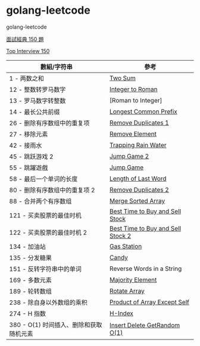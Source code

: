 # golang-leetcode
golang-leetcode

[面試經典 150 題](https://leetcode.cn/studyplan/top-interview-150/)

[Top Interview 150](https://leetcode.com/studyplan/top-interview-150/)


| 數組/字符串                             | 參考                                                                                                                                                                   |
| --------------------------------------- | ---------------------------------------------------------------------------------------------------------------------------------------------------------------------- |
| 1 - 两数之和                            | [Two Sum](https://books.halfrost.com/leetcode/ChapterFour/0001~0099/0001.Two-Sum/)                                                                                     |
| 12 - 整数转罗马数字                     | [Integer to Roman](https://www.bilibili.com/video/BV1Bk4y1y7YN/?spm_id_from=333.337.search-card.all.click&vd_source=7d74b80bae6074ef0a159bd1d64cf179)                  |  |
| 13 - 罗马数字转整数                     | [Roman to Integer]                                                                                                                                                     |
| 14 - 最长公共前缀                       | [Longest Common Prefix](https://www.bilibili.com/video/BV1MF411L7Md/?spm_id_from=333.337.search-card.all.click&vd_source=7d74b80bae6074ef0a159bd1d64cf179)             |
| 26 - 删除有序数组中的重复项             | [Remove Duplicates 1](https://hannahpun.gitbook.io/leetcode-note/two-pointer/26-remove-duplicates-from-sorted-array)                                                   |
| 27 - 移除元素                           | [Remove Element](https://www.bilibili.com/video/BV1ZX4y1G7EE/?spm_id_from=333.337.search-card.all.click&vd_source=7d74b80bae6074ef0a159bd1d64cf179)                    |
| 42 - 接雨水                             | [Trapping Rain Water](https://www.bilibili.com/video/BV1fi4y1t7BP/?spm_id_from=333.337.search-card.all.click&vd_source=7d74b80bae6074ef0a159bd1d64cf179)               |
| 45 - 跳跃游戏 2                         | [Jump Game 2](https://www.bilibili.com/video/BV1SA41147aU/?spm_id_from=333.337.search-card.all.click&vd_source=7d74b80bae6074ef0a159bd1d64cf179)                       |
| 55 - 跳躍遊戲                           | [Jump Game](https://www.bilibili.com/video/BV1wk4y1B725/?spm_id_from=333.337.search-card.all.click&vd_source=7d74b80bae6074ef0a159bd1d64cf179)                         |
| 58 - 最后一个单词的长度                 | [Length of Last Word](https://blog.51cto.com/lichuachua/5428286)                                                                                                       |
| 80 - 删除有序数组中的重复项 2           | [Remove Duplicates 2](https://leetcode.wang/leetCode-80-Remove-Duplicates-from-Sorted-ArrayII.html)                                                                    |
| 88 - 合并两个有序数组                   | [Merge Sorted Array](https://anj910.medium.com/leetcode-88-merge-sorted-array-%E4%B8%AD%E6%96%87-c0fac1a22343)                                                         |
| 121 - 买卖股票的最佳时机                | [Best Time to Buy and Sell Stock](https://www.bilibili.com/video/BV1Nq4y1c7jg/?spm_id_from=333.337.search-card.all.click&vd_source=7d74b80bae6074ef0a159bd1d64cf179)   |
| 122 - 买卖股票的最佳时机 2              | [Best Time to Buy and Sell Stock 2](https://www.bilibili.com/video/BV15F411Y7Tw/?spm_id_from=333.337.search-card.all.click&vd_source=7d74b80bae6074ef0a159bd1d64cf179) |
| 134 - 加油站                            | [Gas Station](https://www.bilibili.com/video/BV1jA411r7WX/?spm_id_from=333.337.search-card.all.click&vd_source=7d74b80bae6074ef0a159bd1d64cf179)                       |
| 135 -  分发糖果                         | [Candy](https://www.bilibili.com/video/BV1ev4y1r7wN/?spm_id_from=333.337.search-card.all.click&vd_source=7d74b80bae6074ef0a159bd1d64cf179)                             |
| 151 - 反转字符串中的单词                | Reverse Words in a String                                                                                                                                              |
| 169 - 多数元素                          | [Majority Element](https://www.bilibili.com/video/BV1oY411g7WA/?spm_id_from=333.337.search-card.all.click&vd_source=7d74b80bae6074ef0a159bd1d64cf179)                  |
| 189 - 轮转数组                          | [Rotate Array]()                                                                                                                                                       |
| 238 - 除自身以外数组的乘积              | [Product of Array Except Self](https://blog.csdn.net/qq_42956653/article/details/124570398)                                                                            |
| 274 - H 指数                            | [H-Index](https://www.bilibili.com/video/BV1tF411n7cL/?spm_id_from=333.337.search-card.all.click&vd_source=7d74b80bae6074ef0a159bd1d64cf179)                           |
| 380 - O(1) 时间插入、删除和获取随机元素 | [Insert Delete GetRandom O(1)](https://github.com/chai2010/LeetCode-in-Go/blob/master/Algorithms/0380.insert-delete-getrandom-o1/insert-delete-getrandom-o1.go)        |



